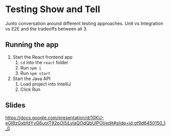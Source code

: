 # Testing Show and Tell

Junto conversation around different testing approaches. Unit vs Integration vs E2E and the tradeoffs between all 3.

## Running the app

1. Start the React frontend app
   1. `cd` into the `react` folder
   2. Run `npm i`
   3. Run `npm start`
2. Start the Java API
   1. Load project into IntelliJ
   2. Click Run

## Slides

https://docs.google.com/presentation/d/10KU-eGI6zGxbfdYvG6uotT92pOi5iLyIaQOdQbUlPOI/edit#slide=id.gf9d6450150_1_0